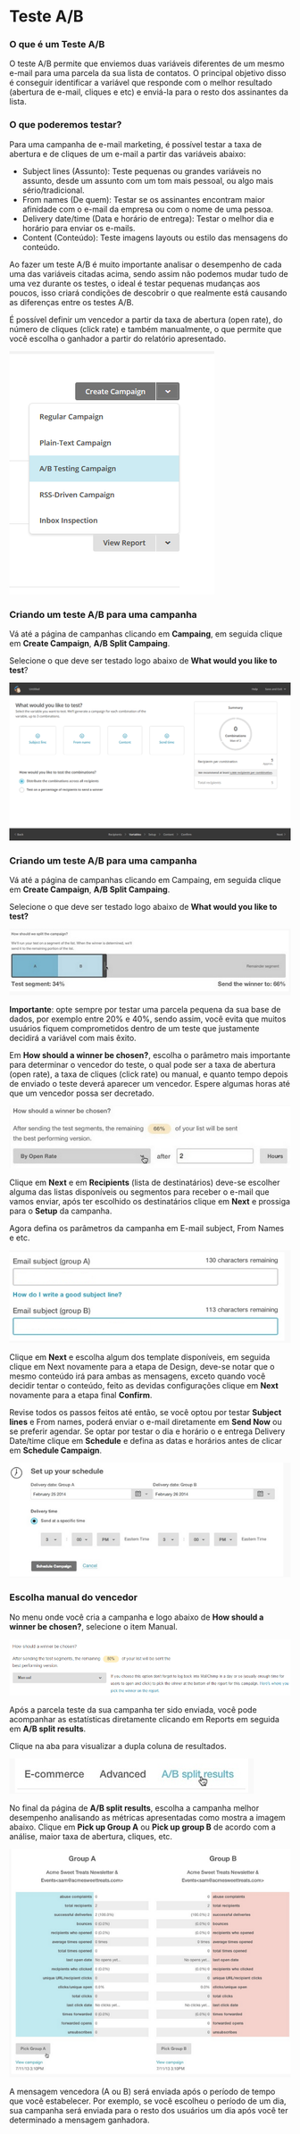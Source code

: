 # Teste A/B

### O que é um Teste A/B

O teste A/B permite que enviemos duas variáveis diferentes de um mesmo e-mail para uma parcela da sua lista de contatos. O principal objetivo disso é conseguir identificar a variável que responde com o melhor resultado (abertura de e-mail, cliques e etc) e enviá-la para o resto dos assinantes da lista.

### O que poderemos testar?

Para uma campanha de e-mail marketing, é possível testar a taxa de abertura e de cliques de um e-mail a partir das variáveis abaixo:

* Subject lines (Assunto): Teste pequenas ou grandes variáveis no assunto, desde um assunto com um tom mais pessoal, ou algo mais sério/tradicional.
* From names (De quem): Testar se os assinantes encontram maior afinidade com o e-mail da empresa ou com o nome de uma pessoa.
* Delivery date/time (Data e horário de entrega): Testar o melhor dia e horário para enviar os e-mails.
* Content (Conteúdo): Teste imagens layouts ou estilo das mensagens do conteúdo.

Ao fazer um teste A/B é muito importante analisar o desempenho de cada uma das variáveis citadas acima, sendo assim não podemos mudar tudo de uma vez durante os testes, o ideal é testar pequenas mudanças aos poucos, isso criará condições de descobrir o que realmente está causando as diferenças entre os testes A/B.

É possível definir um vencedor a partir da taxa de abertura (open rate), do número de cliques (click rate) e também manualmente, o que permite que você escolha o ganhador a partir do relatório apresentado.

![](mailchimp-teste_a-b.png)

### Criando um teste A/B para uma campanha

Vá até a página de campanhas clicando em **Campaing**, em seguida clique em **Create Campaign**, **A/B Split Campaing**.

Selecione o que deve ser testado logo abaixo de **What would you like to test**?

![](mailchimp-teste_a-b_1.png)

### Criando um teste A/B para uma campanha

Vá até a página de campanhas clicando em Campaing, em seguida clique em **Create Campaign**, **A/B Split Campaing**.

Selecione o que deve ser testado logo abaixo de **What would you like to test?**

![](mailchimp-teste_a-b_2.png)

**Importante**: opte sempre por testar uma parcela pequena da sua base de dados, por exemplo entre 20% e 40%, sendo assim, você evita que muitos usuários fiquem comprometidos dentro de um teste que justamente decidirá a variável com mais êxito.

Em **How should a winner be chosen?**, escolha o parâmetro mais importante para determinar o vencedor do teste, o qual pode ser a taxa de abertura (open rate), a taxa de cliques (click rate) ou manual, e quanto tempo depois de enviado o teste deverá aparecer um vencedor. Espere algumas horas até que um vencedor possa ser decretado.

![](mailchimp-teste_a-b_3.png)

Clique em **Next** e em **Recipients** (lista de destinatários) deve-se escolher alguma das listas disponíveis ou segmentos para receber o e-mail que vamos enviar, após ter escolhido os destinatários clique em **Next** e prossiga para o **Setup** da campanha.

Agora defina os parâmetros da campanha em E-mail subject, From Names e etc.

![](mailchimp-teste_a-b_4.png)

Clique em **Next** e escolha algum dos template disponíveis, em seguida clique em Next novamente para a etapa de Design, deve-se notar que o mesmo conteúdo irá para ambas as mensagens, exceto quando você decidir tentar o conteúdo, feito as devidas configurações clique em **Next** novamente para a etapa final **Confirm**.

Revise todos os passos feitos até então, se você optou por testar **Subject lines** e From names, poderá enviar o e-mail diretamente em **Send Now** ou se preferir agendar. Se optar por testar o dia e horário o e entrega Delivery Date/time clique em **Schedule** e defina as datas e horários antes de clicar em **Schedule Campaign**.

![](mailchimp-teste_a-b_6.png)

### Escolha manual do vencedor

No menu onde você cria a campanha e logo abaixo de **How should a winner be chosen?**, selecione o item Manual.

![](mailchimp-teste_a-b_7.png)

Após a parcela teste da sua campanha ter sido enviada, você pode acompanhar as estatísticas diretamente clicando em Reports em seguida em **A/B split results**.

Clique na aba para visualizar a dupla coluna de resultados.

![](mailchimp-teste_a-b_8.png)

No final da página de **A/B split results**, escolha a campanha melhor desempenho analisando as métricas apresentadas como mostra a imagem abaixo. Clique em **Pick up Group A** ou **Pick up group B** de acordo com a análise, maior taxa de abertura, cliques, etc.

![](mailchimp-teste_a-b_9.png)

A mensagem vencedora (A ou B) será enviada após o período de tempo que você estabelecer. Por exemplo, se você escolheu o período de um dia, sua campanha será enviada para o resto dos usuários um dia após você ter determinado a mensagem ganhadora.